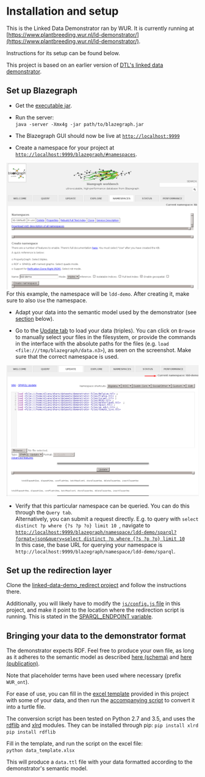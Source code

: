 # Installation and setup

This is the Linked Data Demonstrator ran by WUR. It is currently running at [https://www.plantbreeding.wur.nl/ld-demonstrator/](https://www.plantbreeding.wur.nl/ld-demonstrator/).

Instructions for its setup can be found below.

This project is based on an earlier version of [DTL's linked data demonstrator](https://github.com/DTL-FAIRData/linked-data-demo).

## Set up Blazegraph

* Get the [executable jar](https://wiki.blazegraph.com/wiki/index.php/NanoSparqlServer#Downloading_the_Executable_Jar).
* Run the server:  
  `java -server -Xmx4g -jar path/to/blazegraph.jar`  
  <!--`java -server -Xmx4g -jar C:\Users\papou001\My_portable_apps\Blazegraph\blazegraph.jar`  -->
  
* The Blazegraph GUI should now be live at [`http://localhost:9999`](http://localhost:9999)

* Create a namespace for your project at [`http://localhost:9999/blazegraph/#namespaces`](http://localhost:9999/blazegraph/#namespaces). 

![Creating a namespace](images/namespace.png "Creating the namespace")
For this example, the namespace will be `ldd-demo`. After creating it, make sure to also `Use` the namespace.

* Adapt your data into the semantic model used by the demonstrator (see [section](#bringing-your-data-to-the-demonstrator-format) below).

* Go to the [Update tab](http://localhost:9999/blazegraph/#update) to load your data (triples). You can click on `Browse` to manually select your files in the filesystem, or provide the commands in the interface with the absolute paths for the files (e.g. `load <file:///tmp/blazegraph/data.n3>`), as seen on the screenshot. Make sure that the correct namespace is used.

![Importing data](images/data_import.png "Importing the data (ttl files)")

* Verify that this particular namespace can be queried. You can do this through the `Query tab`.  
Alternatively, you can submit a request directly.
E.g. to query with `select distinct ?p where {?s ?p ?o} limit 10 `, navigate to
[`http://localhost:9999/blazegraph/namespace/ldd-demo/sparql?format=json&query=select distinct ?p where {?s ?p ?o} limit 10`](http://localhost:9999/blazegraph/namespace/ldd-demo/sparql?format=json&query=select%20distinct%20%3Fp%20where%20%7B%3Fs%20%3Fp%20%3Fo%7D%20limit%2010)  
In this case, the base URL for querying your namespace is `http://localhost:9999/blazegraph/namespace/ldd-demo/sparql`.


## Set up the redirection layer

Clone the [linked-data-demo_redirect project](https://github.com/PBR/linked-data-demo_redirect) and follow the instructions there.  

Additionally, you will likely have to modify the [`js/config.js` file](js/config.js) in this project, and make it point to the location where the redirection script is running. This is stated in the [SPARQL_ENDPOINT variable](js/config.js#L1).


## Bringing your data to the demonstrator format

The demonstrator expects RDF. Feel free to produce your own file, as long as it adheres to the semantic model as described [here (schema)](https://drive.google.com/open?id=1qc4JK6UPkcqrnceJb24bsM2_JMGKjo7ZjTAcTmz2D4o) and [here (publication)](http://ceur-ws.org/Vol-1933/poster-paper-12.pdf). 

Note that placeholder terms have been used where necessary (prefix `WUR_ont`).

For ease of use, you can fill in the [excel template](format_data/data_template.xlsx) provided in this project with some of your data, and then run the [accompanying script](format_data/template_to_triples.py) to convert it into a turtle file.

The conversion script has been tested on Python 2.7 and 3.5, and uses the [rdflib](https://pypi.python.org/pypi/rdflib) and [xlrd](https://pypi.python.org/pypi/xlrd) modules. They can be installed through pip: 
`pip install xlrd`  
`pip install rdflib`

Fill in the template, and run the script on the excel file:  
`python data_template.xlsx`

This will produce a `data.ttl` file with your data formatted according to the demonstrator's semantic model.













